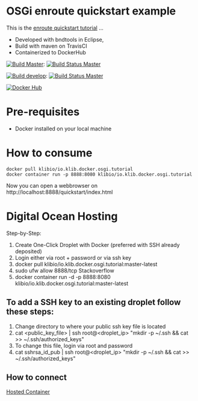 # OSGi enroute quickstart example

This is the [enroute quickstart tutorial](https://github.com/osgi/osgi.enroute) ...

* Developed with bndtools in Eclipse,
* Build with maven on TravisCI
* Containerized to DockerHub

[![Build Master](https://img.shields.io/badge/branch-master-brightgreen.svg)](): [![Build Status Master](https://api.travis-ci.org/klibio/io.klib.docker.osgi.tut.svg?branch=master)](https://travis-ci.org/klibio/io.klib.docker.osgi.tut)

[![Build develop](https://img.shields.io/badge/branch-develop-yellow.svg)](): [![Build Status Master](https://api.travis-ci.org/klibio/io.klib.docker.osgi.tut.svg?branch=develop)](https://travis-ci.org/klibio/io.klib.docker.osgi.tut)

[![Docker Hub](https://img.shields.io/badge/Docker%20Hub-io.klib.docker.osgi.tutorial-blue.svg)](https://hub.docker.com/r/klibio/io.klib.docker.osgi.tutorial/)

# Pre-requisites

* Docker installed on your local machine

# How to consume

````
docker pull klibio/io.klib.docker.osgi.tutorial
docker container run -p 8888:8080 klibio/io.klib.docker.osgi.tutorial
````
Now you can open a webbrowser on 
http://localhost:8888/quickstart/index.html

# Digital Ocean Hosting
Step-by-Step:
1. Create One-Click Droplet with Docker (preferred with SSH already deposited)
2. Login either via root + password or via ssh key
3. docker pull klibio/io.klib.docker.osgi.tutorial:master-latest
4. sudo ufw allow 8888/tcp Stackoverflow
5. docker container run -d -p 8888:8080 klibio/io.klib.docker.osgi.tutorial:master-latest

## To add a SSH key to an existing droplet follow these steps:

1. Change directory to where your public ssh key file is located
2. cat <public_key_file> | ssh root@<droplet_ip> "mkdir -p ~/.ssh && cat >> ~/.ssh/authorized_keys"
3. To change this file, login via root and password
4. cat sshrsa_id_pub | ssh root@<droplet_ip> "mkdir -p ~/.ssh && cat >> ~/.ssh/authorized_keys"

## How to connect

[Hosted Container](http://68.183.72.62:8888/quickstart/index.html)
